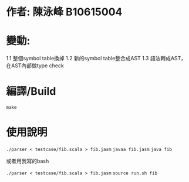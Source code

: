 # 作者: 陳泳峰 B10615004

# 變動:
1.1 整個symbol table換掉
1.2 新的symbol table整合成AST
1.3 語法轉成AST，在AST內部做type check

# 編譯/Build
`` make ``

# 使用說明
`` ./parser < testcase/fib.scala > fib.jasm ``
`` javaa fib.jasm ``
`` java fib ``

或者用我寫的bash

`` ./parser < testcase/fib.scala > fib.jasm ``
`` source run.sh fib ``